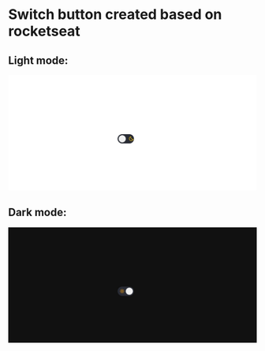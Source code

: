 # Switch button created based on rocketseat 

## Light mode:
![image](https://raw.githubusercontent.com/GabhPadilha02/switch-button/main/prints/light.jpeg)

## Dark mode:
![image](https://raw.githubusercontent.com/GabhPadilha02/switch-button/main/prints/dark.jpeg)

